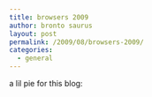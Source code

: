 ```yaml
---
title: browsers 2009
author: bronto saurus
layout: post
permalink: /2009/08/browsers-2009/
categories:
  - general
---
```

a lil pie for this blog:  
[<img src="/images/browsers.png" border="0" alt="" />][1]

 [1]: javascript:openpopup('/images/browsers.png',800,600,false);
